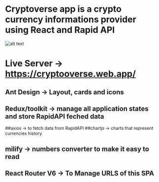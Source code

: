 # Cryptoverse app is a crypto currency informations provider using React and Rapid API
![alt text](https://ibb.co/8MJHYt5)
# Live Server -> https://cryptooverse.web.app/
## Ant Design -> Layout, cards and icons
## Redux/toolkit -> manage all application states and store RapidAPI feched data
##axios -> to fetch data from RapidAPI
##chartjs -> charts that represent currencies history
## milify -> numbers converter to make it easy to read
## React Router V6 -> To Manage URLS of this SPA
